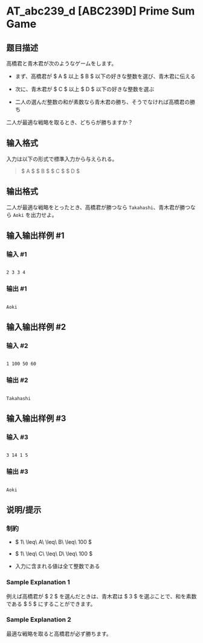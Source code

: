 # AT_abc239_d [ABC239D] Prime Sum Game

## 题目描述

[problemUrl]: https://atcoder.jp/contests/abc239/tasks/abc239_d

高橋君と青木君が次のようなゲームをします。

- まず、高橋君が $ A $ 以上 $ B $ 以下の好きな整数を選び、青木君に伝える
- 次に、青木君が $ C $ 以上 $ D $ 以下の好きな整数を選ぶ
- 二人の選んだ整数の和が素数なら青木君の勝ち、そうでなければ高橋君の勝ち

二人が最適な戦略を取るとき、どちらが勝ちますか？

## 输入格式

入力は以下の形式で標準入力から与えられる。

> $ A $ $ B $ $ C $ $ D $

## 输出格式

二人が最適な戦略をとったとき、高橋君が勝つなら `Takahashi`、青木君が勝つなら `Aoki` を出力せよ。

## 输入输出样例 #1

### 输入 #1

```
2 3 3 4
```

### 输出 #1

```
Aoki
```

## 输入输出样例 #2

### 输入 #2

```
1 100 50 60
```

### 输出 #2

```
Takahashi
```

## 输入输出样例 #3

### 输入 #3

```
3 14 1 5
```

### 输出 #3

```
Aoki
```

## 说明/提示

### 制約

- $ 1\ \leq\ A\ \leq\ B\ \leq\ 100 $
- $ 1\ \leq\ C\ \leq\ D\ \leq\ 100 $
- 入力に含まれる値は全て整数である

### Sample Explanation 1

例えば高橋君が $ 2 $ を選んだときは、青木君は $ 3 $ を選ぶことで、和を素数である $ 5 $ にすることができます。

### Sample Explanation 2

最適な戦略を取ると高橋君が必ず勝ちます。